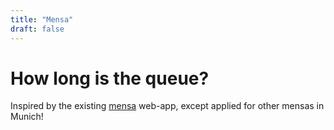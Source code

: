 ```yaml
---
title: "Mensa"
draft: false
---
```


# How long is the queue? 

Inspired by the existing [mensa](https://github.com/dieliste/mensa) web-app, except applied for other mensas in Munich!
